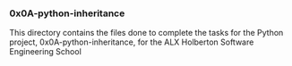 ### 0x0A-python-inheritance ###

This directory contains the files done to complete the tasks for the Python project, 0x0A-python-inheritance, for the ALX Holberton Software Engineering School


